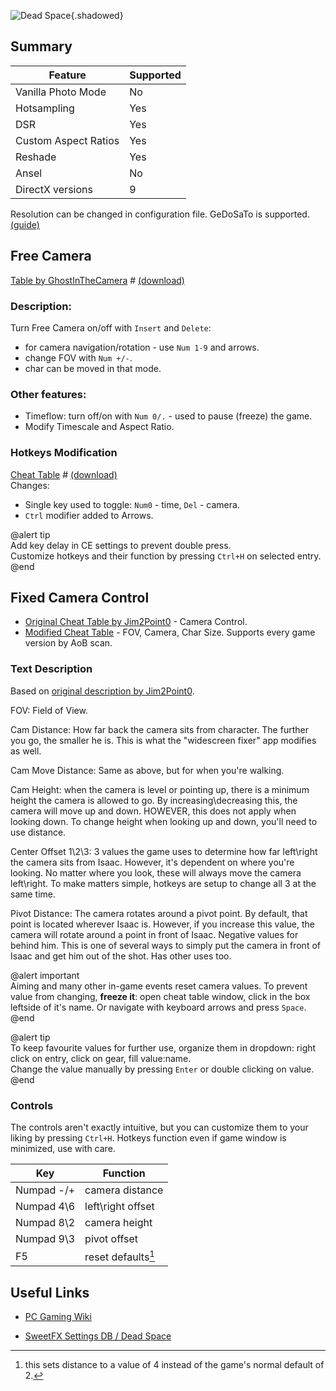 ![Dead Space](Images\DeadSpace_header.png "Shot by K-Putt"){.shadowed}

## Summary

Feature | Supported
--|--
Vanilla Photo Mode | No
Hotsampling | Yes
DSR | Yes
Custom Aspect Ratios | Yes
Reshade | Yes 
Ansel | No
DirectX versions | 9

Resolution can be changed in configuration file.
GeDoSaTo is supported.
[(guide)](https://steamcommunity.com/sharedfiles/filedetails/?id=604010024)  

## Free Camera
[Table by GhostInTheCamera](https://github.com/ghostinthecamera/PhotomodeCheatTables/blob/master/WIP/Dead%20Space/GITC%20-%20Dead%20Space%20WIP.CT)  #
[(download)](https://minhaskamal.github.io/DownGit/#/home?url=https://github.com/ghostinthecamera/PhotomodeCheatTables/blob/master/WIP/Dead%20Space/GITC%20-%20Dead%20Space%20WIP.CT)

### Description:  
Turn Free Camera on/off with `Insert` and `Delete`:
* for camera navigation/rotation - use `Num 1-9` and arrows.
* change FOV with `Num +/-`.
* char can be moved in that mode. 
### Other features:  
* Timeflow: turn  off/on with `Num 0/.` - used to pause (freeze) the game. 
* Modify Timescale and Aspect Ratio.    

### Hotkeys Modification
[Cheat Table](https://gist.github.com/r3sus/93edc2c58a25841c30b6effcf7936257)  #
[(download)](https://gist.github.com/r3sus/93edc2c58a25841c30b6effcf7936257/archive/601e332a1d2ba1bc31fd32472923a87b93aab492.zip)  
Changes:
* Single key used to toggle:  `Num0` - time, `Del` - camera.
* `Ctrl` modifier added to Arrows.

@alert tip  
Add key delay in CE settings to prevent double press.  
Customize hotkeys and their function by pressing `Ctrl+H` on selected entry.  
@end

## Fixed Camera Control
* [Original Cheat Table by Jim2Point0](../CheatTables/Archive/deadspace.CT) - Camera Control.
* [Modified Cheat Table](../CheatTables/deadspace_AoB.CT) - FOV, Camera, Char Size. Supports every game version by AoB scan.

### Text Description

Based on [original description by Jim2Point0](https://web.archive.org/web/20141021190640/flickr.com/groups/deadendthrills/discuss/72157631765632995/).

FOV: Field of View.

Cam Distance: How far back the camera sits from character. The further you go, the smaller he is. This is what the "widescreen fixer" app modifies as well.

Cam Move Distance: Same as above, but for when you're walking. 

Cam Height: when the camera is level or pointing up, there is a minimum height the camera is allowed to go. By increasing\decreasing this, the camera will move up and down. HOWEVER, this does not apply when looking down. To change height when looking up and down, you'll need to use distance.

Center Offset 1\2\3: 3 values the game uses to determine how far left\right the camera sits from Isaac. However, it's dependent on where you're looking. No matter where you look, these will always move the camera left\right. To make matters simple, hotkeys are setup to change all 3 at the same time.

Pivot Distance: The camera rotates around a pivot point. By default, that point is located wherever Isaac is. However, if you increase this value, the camera will rotate around a point in front of Isaac. Negative values for behind him. This is one of several ways to simply put the camera in front of Isaac and get him out of the shot. Has other uses too.

@alert important  
Aiming and many other in-game events reset camera values. To prevent value from changing, **freeze it**: open cheat table window, click in the box leftside of it's name. Or navigate with keyboard arrows and press `Space`. 
@end

@alert tip  
To keep favourite values for further use, organize them in dropdown: right click on entry, click on gear, fill value:name.   
Change the value manually by pressing `Enter` or double clicking on value.  
@end


### Controls

The controls aren't exactly intuitive, but you can customize them to your liking by pressing `Ctrl+H`.
Hotkeys function even if game window is minimized, use with care.

Key | Function
--|--
Numpad -/+ | camera distance
Numpad 4\6 | left\right offset
Numpad 8\2 | camera height
Numpad 9\3 | pivot offset
F5| reset defaults[^1]

[^1]: this sets distance to a value of 4 instead of the game's normal default of 2.

## Useful Links

* [PC Gaming Wiki](https://www.pcgamingwiki.com/wiki/Dead_Space)

* [SweetFX Settings DB / Dead Space](https://sfx.thelazy.net/games/game/304/)
